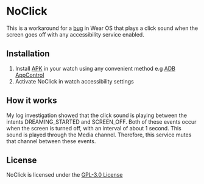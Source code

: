 
# NoClick

This is a workaround for a [bug](https://issuetracker.google.com/issues/246928482?pli=1) in Wear OS that plays a click sound when the screen goes off with any accessibility service enabled.

## Installation

1. Install [APK](https://github.com/gleb64/NoClick/releases) in your watch using any convenient method e.g [ADB AppControl](https://adbappcontrol.com/)
2. Activate NoClick in watch accessibility settings

## How it works

My log investigation showed that the click sound is playing between the intents DREAMING_STARTED and SCREEN_OFF. Both of these events occur when the screen is turned off, with an interval of about 1 second. This sound is played through the Media channel. Therefore, this service mutes that channel between these events.

## License

NoClick is licensed under the [GPL-3.0 License](./LICENSE)